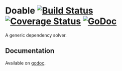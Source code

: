 Doable [![Build Status](https://travis-ci.org/casimir/doable.svg?branch=master)](https://travis-ci.org/casimir/doable) [![Coverage Status](https://coveralls.io/repos/casimir/doable/badge.png?branch=master)](https://coveralls.io/r/casimir/doable?branch=master) [![GoDoc](https://godoc.org/github.com/casimir/doable?status.png)](http://godoc.org/github.com/casimir/doable)
===

A generic dependency solver.

## Documentation

Available on [godoc](http://godoc.org/github.com/casimir/doable).
